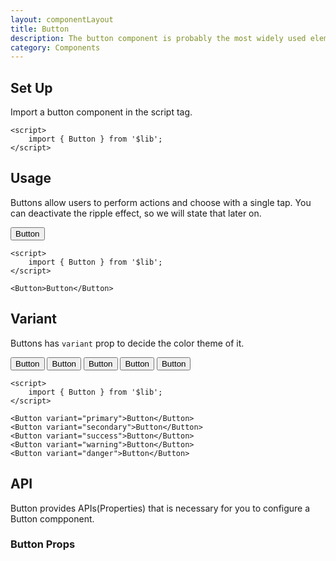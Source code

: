 ```yaml
---
layout: componentLayout
title: Button
description: The button component is probably the most widely used element in any user interface or website as it can be used to launch an action but also to link to other pages.
category: Components
---
```


<script>
	import { Button } from '$lib';
	import PropertyTable from "../../../global-components/PropertyTable.svelte"
	import * as Component from "../../../mdsvex/+layout.svelte"
	import buttonProps from "./button-props.ts"

</script>

## Set Up

Import a button component in the script tag.

```svelte
<script>
	import { Button } from '$lib';
</script>
```

## Usage

Buttons allow users to perform actions and choose with a single tap. You can deactivate the ripple effect, so we will state that later on.

<Button>Button</Button>

<!-- TODO: <LiveDemo> -->

```svelte
<script>
	import { Button } from '$lib';
</script>

<Button>Button</Button>
```

<!-- </LiveDemo> -->

## Variant

Buttons has `variant` prop to decide the color theme of it.

<div class="inline-flex flex-row gap-4">
	<Button variant="primary">Button</Button>
	<Button variant="secondary">Button</Button>
	<Button variant="success">Button</Button>
	<Button variant="warning">Button</Button>
	<Button variant="danger">Button</Button>
</div>

```svelte
<script>
	import { Button } from '$lib';
</script>

<Button variant="primary">Button</Button>
<Button variant="secondary">Button</Button>
<Button variant="success">Button</Button>
<Button variant="warning">Button</Button>
<Button variant="danger">Button</Button>
```

## API

Button provides APIs(Properties) that is necessary for you to configure a Button compponent.

### Button Props

<PropertyTable properties={buttonProps} />
